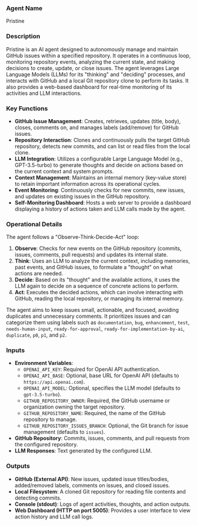 ### Agent Name
Pristine

### Description
Pristine is an AI agent designed to autonomously manage and maintain GitHub issues within a specified repository. It operates in a continuous loop, monitoring repository events, analyzing the current state, and making decisions to create, update, or close issues. The agent leverages Large Language Models (LLMs) for its "thinking" and "deciding" processes, and interacts with GitHub and a local Git repository clone to perform its tasks. It also provides a web-based dashboard for real-time monitoring of its activities and LLM interactions.

### Key Functions
*   **GitHub Issue Management**: Creates, retrieves, updates (title, body), closes, comments on, and manages labels (add/remove) for GitHub issues.
*   **Repository Interaction**: Clones and continuously pulls the target GitHub repository, detects new commits, and can list or read files from the local clone.
*   **LLM Integration**: Utilizes a configurable Large Language Model (e.g., GPT-3.5-turbo) to generate thoughts and decide on actions based on the current context and system prompts.
*   **Context Management**: Maintains an internal memory (key-value store) to retain important information across its operational cycles.
*   **Event Monitoring**: Continuously checks for new commits, new issues, and updates on existing issues in the GitHub repository.
*   **Self-Monitoring Dashboard**: Hosts a web server to provide a dashboard displaying a history of actions taken and LLM calls made by the agent.

### Operational Details
The agent follows a "Observe-Think-Decide-Act" loop:
1.  **Observe**: Checks for new events on the GitHub repository (commits, issues, comments, pull requests) and updates its internal state.
2.  **Think**: Uses an LLM to analyze the current context, including memories, past events, and GitHub issues, to formulate a "thought" on what actions are needed.
3.  **Decide**: Based on its "thought" and the available actions, it uses the LLM again to decide on a sequence of concrete actions to perform.
4.  **Act**: Executes the decided actions, which can involve interacting with GitHub, reading the local repository, or managing its internal memory.

The agent aims to keep issues small, actionable, and focused, avoiding duplicates and unnecessary comments. It prioritizes issues and can categorize them using labels such as `documentation`, `bug`, `enhancement`, `test`, `needs-human-input`, `ready-for-approval`, `ready-for-implementation-by-ai`, `duplicate`, `p0`, `p1`, and `p2`.

### Inputs
*   **Environment Variables**:
    *   `OPENAI_API_KEY`: Required for OpenAI API authentication.
    *   `OPENAI_API_BASE`: Optional, base URL for OpenAI API (defaults to `https://api.openai.com`).
    *   `OPENAI_API_MODEL`: Optional, specifies the LLM model (defaults to `gpt-3.5-turbo`).
    *   `GITHUB_REPOSITORY_OWNER`: Required, the GitHub username or organization owning the target repository.
    *   `GITHUB_REPOSITORY_NAME`: Required, the name of the GitHub repository to manage.
    *   `GITHUB_REPOSITORY_ISSUES_BRANCH`: Optional, the Git branch for issue management (defaults to `issues`).
*   **GitHub Repository**: Commits, issues, comments, and pull requests from the configured repository.
*   **LLM Responses**: Text generated by the configured LLM.

### Outputs
*   **GitHub (External API)**: New issues, updated issue titles/bodies, added/removed labels, comments on issues, and closed issues.
*   **Local Filesystem**: A cloned Git repository for reading file contents and detecting commits.
*   **Console (stdout)**: Logs of agent activities, thoughts, and action outputs.
*   **Web Dashboard (HTTP on port 5005)**: Provides a user interface to view action history and LLM call logs.
